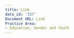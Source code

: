 ```yaml
---
title: Link
data_id: '337'
Document URL: Link
Practice Area:
- Education, Gender and Youth
---
```


